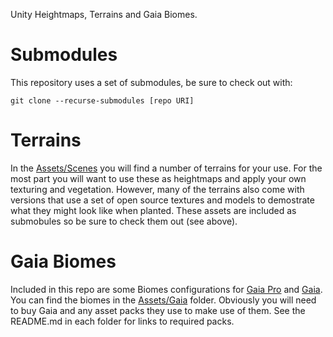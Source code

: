 Unity Heightmaps, Terrains and Gaia Biomes.

# Submodules

This repository uses a set of submodules, be sure to check out with:

```
git clone --recurse-submodules [repo URI]
```
# Terrains

In the [Assets/Scenes](https://github.com/3dtbd/Terrains/tree/master/Assets/Scenes) you will find a number of terrains for your use. For the most part you will want to use these as heightmaps and apply your own texturing and vegetation. However, many of the terrains also come with versions that use a set of open source textures and models to demostrate what they might look like when planted. These assets are included as submobules so be sure to check them out (see above).

# Gaia Biomes

Included in this repo are some Biomes configurations for [Gaia Pro](https://assetstore.unity.com/packages/tools/terrain/gaia-pro-terrain-scene-generator-155852?aid=1101l866w) and [Gaia](https://assetstore.unity.com/packages/tools/terrain/gaia-2-terrain-scene-generator-42618?aid=1101l866w). You can find the biomes in the [Assets/Gaia](https://github.com/3dtbd/Terrains/tree/master/Assets/Gaia) folder. Obviously you will need to buy Gaia and any asset packs they use to make use of them. See the README.md in each folder for links to required packs.
